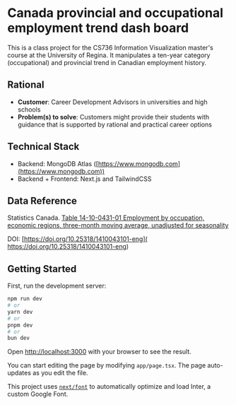 # Canada provincial and occupational employment trend dash board

This is a class project for the CS736 Information Visualization master's course at the University of Regina. It manipulates a ten-year category (occupational) and provincial trend in Canadian employment history.

## Rational

- **Customer**: Career Development Advisors in universities and high schools
- **Problem(s) to solve**: Customers might provide their students with guidance that is supported by rational and practical career options


## Technical Stack

- Backend: MongoDB Atlas ([https://www.mongodb.com](https://www.mongodb.com))
- Backend + Frontend: Next.js and TailwindCSS

## Data Reference

Statistics Canada. [Table 14-10-0431-01  Employment by occupation, economic regions, three-month moving average, unadjusted for seasonality](https://www150.statcan.gc.ca/t1/tbl1/en/tv.action?pid=1410043101)

DOI: [https://doi.org/10.25318/1410043101-eng]( https://doi.org/10.25318/1410043101-eng)

## Getting Started

First, run the development server:

```bash
npm run dev
# or
yarn dev
# or
pnpm dev
# or
bun dev
```

Open [http://localhost:3000](http://localhost:3000) with your browser to see the result.

You can start editing the page by modifying `app/page.tsx`. The page auto-updates as you edit the file.

This project uses [`next/font`](https://nextjs.org/docs/basic-features/font-optimization) to automatically optimize and load Inter, a custom Google Font.
